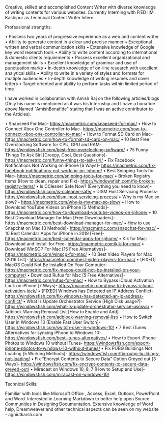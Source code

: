 Creative, skilled and accomplished Content Writer with diverse knowledge of writing contents for various websites. Currently Interning with FIED IIM Kashipur as Technical Content Writer Intern.

Professional strengths:

•	Possess two years of progressive experience as a web and content writer
•	Ability to generate content in a clear and precise manner
•	Exceptional written and verbal communication skills
•	Extensive knowledge of Google key word research tools
•	Ability to write content according to international & domestic clients requirements
•	Possess excellent organizational and management skills
•	Excellent knowledge of grammar and use of punctuation marks
•	In-depth knowledge of on-line research with excellent analytical skills
•	Ability to write in a variety of styles and formats for multiple audiences
•	In-depth knowledge of writing resumes and cover letters
•	Target oriented and ability to perform tasks within limited period of time


I have worked in collaboration with Amish Raj on the following articles/blogs (Only his name is mentioned as it was his Internship and I have a bonafide above Named "AmishBonafide" stating that I was an active contributor to the Articles):

•	Snapseed For Mac- https://macmetric.com/snapseed-for-mac/
•	How to Connect Xbox One Controller to Mac- https://macmetric.com/how-to-connect-xbox-one-controller-to-mac/
•	How to Format SD Card on Mac- https://macmetric.com/how-to-format-sd-card-on-mac/
•	10 Best Free Overclocking Software for CPU, GPU and RAM- https://windowsfish.com/best-free-overclocking-software/
•	75 Funny Things To Ask Siri [Creepy, Cool, Best Questions]- https://macmetric.com/funny-things-to-ask-siri/
•	Fix Facebook Notifications Not Working on iPhone [6 Ways]- https://macmetric.com/fix-facebook-notifications-not-working-on-iphone/
•	Best Snipping Tools for Mac- https://macmetric.com/snipping-tools-for-mac/
•	Broken Registry Items (How to clean, repair and Fix)- https://windowsfish.com/fix-broken-registry-items/
•	Is CCleaner Safe Now? (Everything you need to know)- https://windowsfish.com/is-ccleaner-safe/
•	DISM Host Servicing Process- https://windowsfish.com/dism-host-servicing-process/
•	Why is my Mac so slow? - https://macmetric.com/why-is-my-mac-so-slow/
•	How to Download YouTube Videos on iPhone [5 Methods]- https://macmetric.com/how-to-download-youtube-videos-on-iphone/
•	10 Best Download Manager for Mac [Free Downloaders]- https://macmetric.com/best-download-manager-for-mac/
•	How to use Snapchat on Mac [3 Methods]-  https://macmetric.com/snapchat-for-mac/
•	10 Best Calendar Apps for iPhone in 2019 [Free]- https://macmetric.com/best-calendar-apps-for-iphone/
•	Kik for Mac: Download and Install for Free- https://macmetric.com/kik-for-mac/
•	Download WinSCP For Mac [15 Free Alternatives]- https://macmetric.com/winscp-for-mac/
•	10 Best Video Players for Mac [2019 List]- https://macmetric.com/best-video-players-for-mac/
•	[FIXED] MacOS Could Not Be Installed On Your Computer- https://macmetric.com/fix-macos-could-not-be-installed-on-your-computer/
•	Download Rufus for Mac [5 Free Alternatives]- https://macmetric.com/rufus-for-mac/
•	How to Bypass iCloud Activation Lock on iPhone [7 Ways]- https://macmetric.com/how-to-bypass-icloud-activation-lock/
•	[FIXED] Windows has Detected an IP Address Conflict- https://windowsfish.com/fix-windows-has-detected-an-ip-address-conflict/
•	What is Update Orchestrator Service [High Disk usage?]- https://windowsfish.com/what-is-update-orchestrator-service-usosvc/
•	Adblock Warning Removal List [How to Enable and Add]- https://windowsfish.com/adblock-warning-removal-list/
•	How to Switch User in Windows 10 [Enable Fast User Switch]- https://windowsfish.com/switch-user-in-windows-10/
•	7 Best iTunes Alternatives for syncing iPhone to Windows 10- https://windowsfish.com/best-itunes-alternatives/
•	How to Export iPhone Photos to Windows 10 without iTunes- https://windowsfish.com/export-iphone-photos-to-windows-10-without-itunes/
•	Fix PUBG Buildings Not Loading [5 Working Methods]- https://windowsfish.com/fix-pubg-buildings-not-loading/
•	Fix “Encrypt Contents to Secure Data” Option Greyed out [3 Ways]- https://windowsfish.com/fix-encrypt-contents-to-secure-data-greyed-out/
•	Miracast on Windows 10, 8, 7 [How to Setup and Use]- https://windowsfish.com/miracast-on-windows-10/


Technical Skills:

Familiar with tools like Microsoft Office , Access, Excel, Outlook, PowerPoint and Word.
Interested in Learning Markdown to better help open Source Communities in Designing Documentation.
Extensive knowledge of Word help, Dreamweaver and other technical aspects can be seen on my website - agniutkarsh.com
